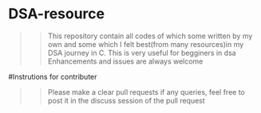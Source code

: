 # DSA-resource
>>This repository contain all codes of which some written by my own and some which I felt best(from many resources)in my DSA journey in C.
>>This is very useful for begginers in dsa
>>Enhancements and issues are always welcome

#Instrutions for contributer 
>>Please make a clear pull requests
>>if any queries, feel free to post it in the discuss session of the pull request
